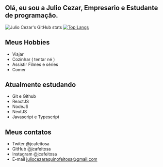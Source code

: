 ## Olá, eu sou a Julio Cezar, Empresario e Estudante de programação.

![Julio Cezar's GitHub stats](https://github-readme-stats.vercel.app/api?username=jcafeitosa&show_icons=true&theme=Showing)
[![Top Langs](https://github-readme-stats.vercel.app/api/top-langs/?username=jcafeitosa&layout=demo)](https://github.com/jcafeitosa/github-readme-stats)


## Meus Hobbies

- Viajar
- Cozinhar ( tentar né )
- Assistir Filmes e séries
- Comer

## Atualmente estudando

- Git e Github
- ReactJS
- NodeJS
- NextJS
- Javascript e Typescript

## Meus contatos

- Twiter @jcafeitosa
- GitHub @jcafeitosa
- Instagram @jcafeitosa
- E-mail juliocezaraquinofeitosa@gmail.com
